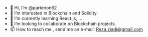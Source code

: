 - 👋 Hi, I’m @partenon62
- 👀 I’m interested in Blockchain and Solidity.
- 🌱 I’m currently learning React.js, ...
- 💞️ I’m looking to collaborate on Blockchain projects.
- 📫 How to reach me , send me an e-mail: Reza.ziadi@gmail.com

<!---
partenon62/partenon62 is a ✨ special ✨ repository because its `README.md` (this file) appears on your GitHub profile.
You can click the Preview link to take a look at your changes.
--->
